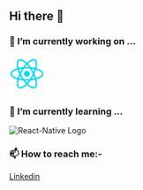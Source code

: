 ## Hi there 👋

### 🔭 I’m currently working on ...
![React Logo](/img/react64.png)
<!-- ![JavaScript Logo](/img/JavaScript.svg) -->


### 🌱 I’m currently learning ...
![React-Native Logo]()

### 📫 How to reach me:- 
[Linkedin](https://www.linkedin.com/in/vinodpatidar813/)
